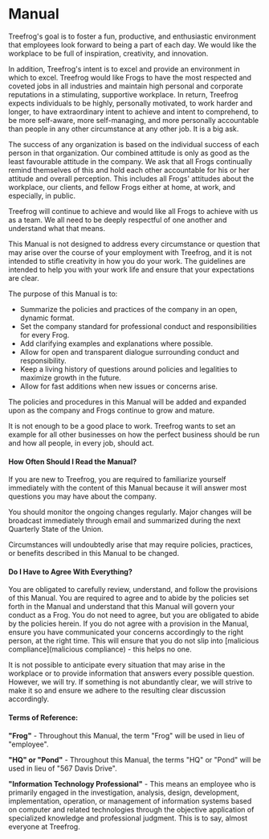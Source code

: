 # Manual

Treefrog's goal is to foster a fun, productive, and enthusiastic environment that employees look forward to being a part of each day. We would like the workplace to be full of inspiration, creativity, and innovation.

In addition, Treefrog's intent is to excel and provide an environment in which to excel. Treefrog would like Frogs to have the most respected and coveted jobs in all industries and maintain high personal and corporate reputations in a stimulating, supportive workplace. In return, Treefrog expects individuals to be highly, personally motivated, to work harder and longer, to have extraordinary intent to achieve and intent to comprehend, to be more self-aware, more self-managing, and more personally accountable than people in any other circumstance at any other job. It is a big ask.

The success of any organization is based on the individual success of each person in that organization. Our combined attitude is only as good as the least favourable attitude in the company. We ask that all Frogs continually remind themselves of this and hold each other accountable for his or her attitude and overall perception. This includes all Frogs' attitudes about the workplace, our clients, and fellow Frogs either at home, at work, and especially, in public.

Treefrog will continue to achieve and would like all Frogs to achieve with us as a team. We all need to be deeply respectful of one another and understand what that means.

This Manual is not designed to address every circumstance or question that may arise over the course of your employment with Treefrog, and it is not intended to stifle creativity in how you do your work. The guidelines are intended to help you with your work life and ensure that your expectations are clear.

The purpose of this Manual is to:

- Summarize the policies and practices of the company in an open, dynamic format.
- Set the company standard for professional conduct and responsibilities for every Frog.
- Add clarifying examples and explanations where possible.
- Allow for open and transparent dialogue surrounding conduct and responsibility.
- Keep a living history of questions around policies and legalities to maximize growth in the future.
- Allow for fast additions when new issues or concerns arise.

The policies and procedures in this Manual will be added and expanded upon as the company and Frogs continue to grow and mature.

It is not enough to be a good place to work. Treefrog wants to set an example for all other businesses on how the perfect business should be run and how all people, in every job, should act.

#### How Often Should I Read the Manual?

If you are new to Treefrog, you are required to familiarize yourself immediately with the content of this Manual because it will answer most questions you may have about the company.

You should monitor the ongoing changes regularly. Major changes will be broadcast immediately through email and summarized during the next Quarterly State of the Union.

Circumstances will undoubtedly arise that may require policies, practices, or benefits described in this Manual to be changed.

#### Do I Have to Agree With Everything?

You are obligated to carefully review, understand, and follow the provisions of this Manual. You are required to agree and to abide by the policies set forth in the Manual and understand that this Manual will govern your conduct as a Frog. You do not need to agree, but you are obligated to abide by the policies herein. If you do not agree with a provision in the Manual, ensure you have communicated your concerns accordingly to the right person, at the right time. This will ensure that you do not slip into [malicious compliance](malicious compliance) - this helps no one.

It is not possible to anticipate every situation that may arise in the workplace or to provide information that answers every possible question. However, we will try. If something is not abundantly clear, we will strive to make it so and ensure we adhere to the resulting clear discussion accordingly.

#### Terms of Reference:

**"Frog"** - Throughout this Manual, the term "Frog" will be used in lieu of "employee".

**"HQ" or "Pond"** - Throughout this Manual, the terms "HQ" or "Pond" will be used in lieu of "567 Davis Drive".

**"Information Technology Professional"** - This means an employee who is primarily engaged in the investigation, analysis, design, development, implementation, operation, or management of information systems based on computer and related technologies through the objective application of specialized knowledge and professional judgment. This is to say, almost everyone at Treefrog.


